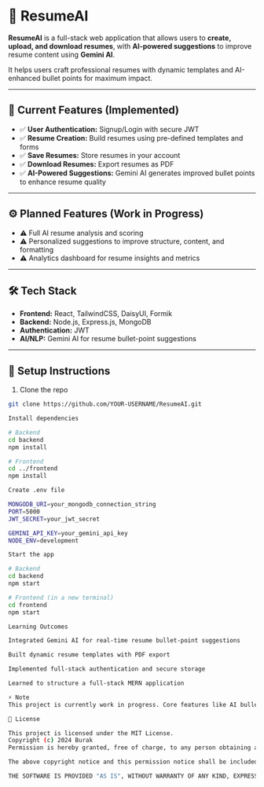# 📝 ResumeAI

**ResumeAI** is a full-stack web application that allows users to **create, upload, and download resumes**, with **AI-powered suggestions** to improve resume content using **Gemini AI**.  

It helps users craft professional resumes with dynamic templates and AI-enhanced bullet points for maximum impact.

---

## 🚀 Current Features (Implemented)

- ✅ **User Authentication:** Signup/Login with secure JWT  
- ✅ **Resume Creation:** Build resumes using pre-defined templates and forms  
- ✅ **Save Resumes:** Store resumes in your account  
- ✅ **Download Resumes:** Export resumes as PDF  
- ✅ **AI-Powered Suggestions:** Gemini AI generates improved bullet points to enhance resume quality  

---

## ⚙️ Planned Features (Work in Progress)

- ⚠️ Full AI resume analysis and scoring  
- ⚠️ Personalized suggestions to improve structure, content, and formatting  
- ⚠️ Analytics dashboard for resume insights and metrics  

---

## 🛠 Tech Stack

- **Frontend:** React, TailwindCSS, DaisyUI, Formik  
- **Backend:** Node.js, Express.js, MongoDB  
- **Authentication:** JWT  
- **AI/NLP:** Gemini AI for resume bullet-point suggestions  

---

## 📌 Setup Instructions

1. Clone the repo  
```bash
git clone https://github.com/YOUR-USERNAME/ResumeAI.git

Install dependencies

# Backend
cd backend
npm install

# Frontend
cd ../frontend
npm install

Create .env file

MONGODB_URI=your_mongodb_connection_string
PORT=5000
JWT_SECRET=your_jwt_secret

GEMINI_API_KEY=your_gemini_api_key
NODE_ENV=development

Start the app

# Backend
cd backend
npm start

# Frontend (in a new terminal)
cd frontend
npm start

Learning Outcomes

Integrated Gemini AI for real-time resume bullet-point suggestions

Built dynamic resume templates with PDF export

Implemented full-stack authentication and secure storage

Learned to structure a full-stack MERN application

⚡ Note
This project is currently work in progress. Core features like AI bullet-point suggestions are implemented, while advanced AI analysis and analytics dashboards will be added in future updates.

📜 License

This project is licensed under the MIT License.
Copyright (c) 2024 Burak
Permission is hereby granted, free of charge, to any person obtaining a copy of this software and associated documentation files (the "Software"), to deal in the Software without restriction, including without limitation the rights to use, copy, modify, merge, publish, distribute, sublicense, and/or sell copies of the Software, and to permit persons to whom the Software is furnished to do so, subject to the following conditions:

The above copyright notice and this permission notice shall be included in all copies or substantial portions of the Software.

THE SOFTWARE IS PROVIDED "AS IS", WITHOUT WARRANTY OF ANY KIND, EXPRESS OR IMPLIED, INCLUDING BUT NOT LIMITED TO THE WARRANTIES OF MERCHANTABILITY, FITNESS FOR A PARTICULAR PURPOSE AND NONINFRINGEMENT.
